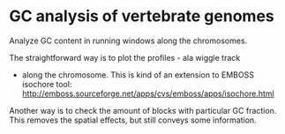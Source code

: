 # GC analysis of vertebrate genomes
Analyze GC content in running windows along the chromosomes.

The straightforward way is to plot the profiles - ala wiggle track
- along the chromosome. This is kind of an extension to EMBOSS isochore tool:
http://emboss.sourceforge.net/apps/cvs/emboss/apps/isochore.html

Another way is to check the amount of blocks with particular GC fraction.
This removes the spatial effects, but still conveys some information.
